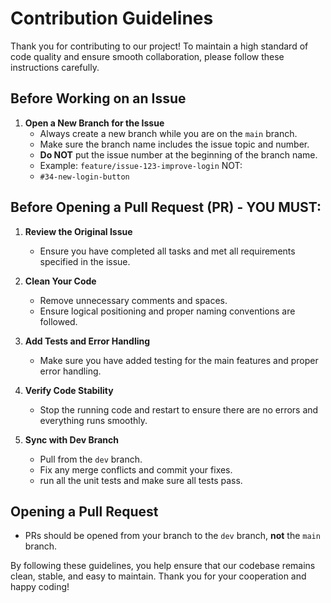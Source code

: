 # Contribution Guidelines

Thank you for contributing to our project! To maintain a high standard of code quality and ensure smooth collaboration, please follow these instructions carefully.

## Before Working on an Issue

1. **Open a New Branch for the Issue**
   - Always create a new branch while you are on the `main` branch.
   - Make sure the branch name includes the issue topic and number.
   - **Do NOT** put the issue number at the beginning of the branch name.
   - Example: `feature/issue-123-improve-login`
   NOT:
   - `#34-new-login-button`

## Before Opening a Pull Request (PR) - YOU MUST:

1. **Review the Original Issue**
   - Ensure you have completed all tasks and met all requirements specified in the issue.

2. **Clean Your Code**
   - Remove unnecessary comments and spaces.
   - Ensure logical positioning and proper naming conventions are followed.

3. **Add Tests and Error Handling**
   - Make sure you have added testing for the main features and proper error handling.

4. **Verify Code Stability**
   - Stop the running code and restart to ensure there are no errors and everything runs smoothly.

5. **Sync with Dev Branch**
   - Pull from the `dev` branch.
   - Fix any merge conflicts and commit your fixes.
   - run all the unit tests and make sure all tests pass.

## Opening a Pull Request

- PRs should be opened from your branch to the `dev` branch, **not** the `main` branch.

By following these guidelines, you help ensure that our codebase remains clean, stable, and easy to maintain. Thank you for your cooperation and happy coding!

